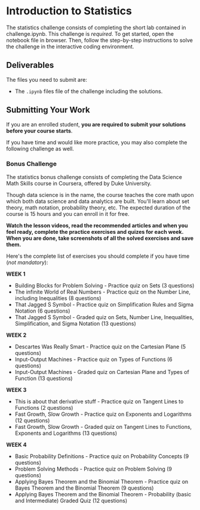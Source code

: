 # Introduction to Statistics
The statistics challenge consists of completing the short lab contained in challenge.ipynb. This challenge is *required*.
To get started, open the notebook file in browser. Then, follow the step-by-step instructions to solve the challenge in the interactive coding environment.

## Deliverables
The files you need to submit are:
- The `.ipynb` files file of the challenge including the solutions.

## Submitting Your Work

If you are an enrolled student, **you are required to submit your solutions before your course starts**. 


If you have time and would like more practice, you may also complete the following challenge as well.

### Bonus Challenge
The statistics bonus challenge consists of completing the Data Science Math Skills course in Coursera, offered by Duke University.

Though data science is in the name, the course teaches the core math upon which both data science and data analytics are built. You'll learn about set theory, math notation, probability theory, etc. The expected duration of the course is 15 hours and you can enroll in it for free.

**Watch the lesson videos, read the recommended articles and when you feel ready, complete the practice exercises and quizes for each week. When you are done, take screenshots of all the solved exercises and save them.** 

Here's the complete list of exercises you should complete if you have time (*not mandatory*):

**WEEK 1**
* Building Blocks for Problem Solving - Practice quiz on Sets (3 questions)
* The infinite World of Real Numbers - Practice quiz on the Number Line, including Inequalities (8 questions)
* That Jagged S Symbol - Practice quiz on Simplification Rules and Sigma Notation (6 questions)
* That Jagged S Symbol - Graded quiz on Sets, Number Line, Inequalities, Simplification, and Sigma Notation (13 questions)

**WEEK 2**
* Descartes Was Really Smart - Practice quiz on the Cartesian Plane (5 questions)
* Input-Output Machines - Practice quiz on Types of Functions (6 questions)
* Input-Output Machines - Graded quiz on Cartesian Plane and Types of Function (13 questions)

**WEEK 3**
* This is about that derivative stuff - Practice quiz on Tangent Lines to Functions (2 questions)
* Fast Growth, Slow Growth - Practice quiz on Exponents and Logarithms (12 questions)
* Fast Growth, Slow Growth - Graded quiz on Tangent Lines to Functions, Exponents and Logarithms (13 questions)

**WEEK 4**
* Basic Probability Definitions - Practice quiz on Probability Concepts (9 questions)
* Problem Solving Methods - Practice quiz on Problem Solving (9 questions)
* Applying Bayes Theorem and the Binomial Theorem - Practice quiz on Bayes Theorem and the Binomial Theorem (9 questions)
* Applying Bayes Theorem and the Binomial Theorem - Probability (basic and Intermediate) Graded Quiz (12 questions)
